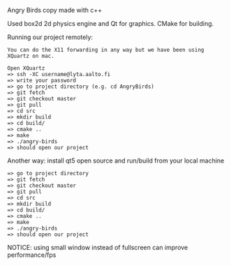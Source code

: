 Angry Birds copy made with c++

Used box2d 2d physics engine and Qt for graphics. CMake for building.



Running our project remotely:

    You can do the X11 forwarding in any way but we have been using XQuartz on mac.

    Open XQuartz 
    => ssh -XC username@lyta.aalto.fi
    => write your password
    => go to project directory (e.g. cd AngryBirds)
    => git fetch 
    => git checkout master 
    => git pull 
    => cd src 
    => mkdir build
    => cd build/
    => cmake ..
    => make
    => ./angry-birds 
    => should open our project

Another way: install qt5 open source and run/build from your local machine

    => go to project directory 
    => git fetch 
    => git checkout master 
    => git pull 
    => cd src 
    => mkdir build
    => cd build/
    => cmake ..
    => make
    => ./angry-birds
    => should open our project

NOTICE:
	using small window instead of fullscreen can improve performance/fps
